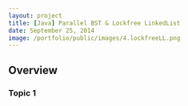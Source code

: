 ```yaml
---
layout: project
title: [Java] Parallel BST & Lockfree LinkedList
date: September 25, 2014
image: /portfolio/public/images/4.lockfreeLL.png
---
```


## Overview

### Topic 1
